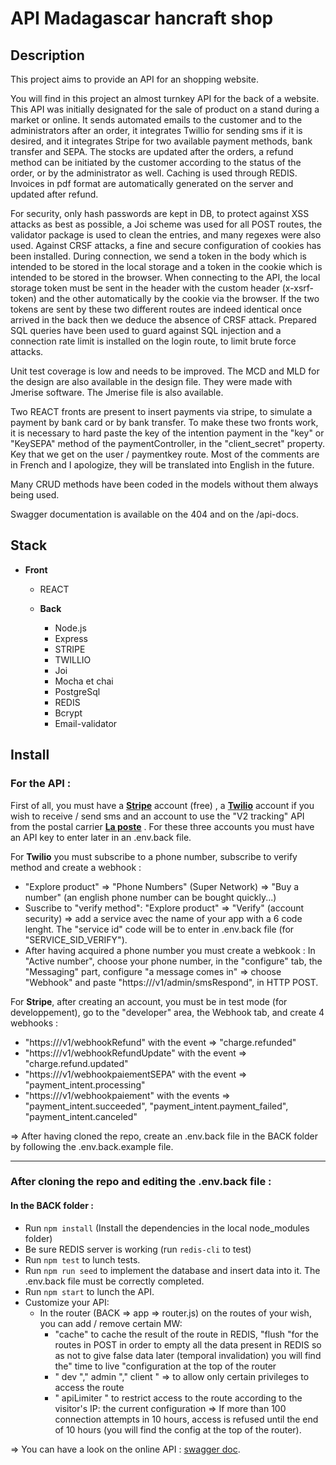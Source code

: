 # API Madagascar hancraft shop

## Description

This project aims to provide an API for an shopping website.
 
You will find in this project an almost turnkey API for the back of a website. This API was initially designated for the sale of product on a stand during a market or online. It sends automated emails to the customer and to the administrators after an order, it integrates Twillio for sending sms if it is desired, and it integrates Stripe for two available payment methods, bank transfer and SEPA. The stocks are updated after the orders, a refund method can be initiated by the customer according to the status of the order, or by the administrator as well. Caching is used through REDIS. Invoices in pdf format are automatically generated on the server and updated after refund. 

For security, only hash passwords are kept in DB, to protect against XSS attacks as best as possible, a Joi scheme was used for all POST routes, the validator package is used to clean the entries, and many regexes were also used. Against CRSF attacks, a fine and secure configuration of cookies has been installed. During connection, we send a token in the body which is intended to be stored in the local storage and a token in the cookie which is intended to be stored in the browser. When connecting to the API, the local storage token must be sent in the header with the custom header (x-xsrf-token) and the other automatically by the cookie via the browser. If the two tokens are sent by these two different routes are indeed identical once arrived in the back then we deduce the absence of CRSF attack. Prepared SQL queries have been used to guard against SQL injection and a connection rate limit is installed on the login route, to limit brute force attacks.

Unit test coverage is low and needs to be improved. The MCD and MLD for the design are also available in the design file. They were made with Jmerise software. The Jmerise file is also available.

Two REACT fronts are present to insert payments via stripe, to simulate a payment by bank card or by bank transfer. To make these two fronts work, it is necessary to hard paste the key of the intention payment in the "key" or "KeySEPA" method of the paymentController, in the "client_secret" property. Key that we get on the user / paymentkey route.
Most of the comments are in French and I apologize, they will be translated into English in the future.

Many CRUD methods have been coded in the models without them always being used.

Swagger documentation is available on the 404 and on the /api-docs.


## Stack

  * **Front**

    * REACT



    * **Back**

        * Node.js
         * Express 
        * STRIPE
        * TWILLIO
        * Joi
        * Mocha et chai 
        * PostgreSql
        * REDIS 
        * Bcrypt
        * Email-validator 



## Install

### For the API :

First of all, you must have a [**Stripe**](https://dashboard.stripe.com/register) account (free) , a [**Twilio**](https://www.twilio.com/try-twilio) account if you wish to receive / send sms and an account to use the "V2 tracking" API from the postal carrier [**La poste**](https://developer.laposte.fr/products/suivi/2) . For these three accounts you must have an API key to enter later in an .env.back file.

For **Twilio** you must subscribe to a phone number, subscribe to verify method and create a webhook : 

- "Explore product" => "Phone Numbers" (Super Network) => "Buy a number" (an english phone number can be bought quickly...)  
- Suscribe to "verify method": "Explore product" => "Verify" (account security) => add a service avec the name of your app with a 6 code lenght. The "service id" code will be to enter in .env.back file (for "SERVICE_SID_VERIFY").  
- After having acquired a phone number you must create a webkook : In "Active number", choose your phone number, in the "configure" tab, the "Messaging" part, configure "a message comes in" => choose "Webhook" and paste "https://<your-domain-name>/v1/admin/smsRespond", in HTTP POST.  



For **Stripe**, after creating an account, you must be in test mode (for developpement), go to the "developer" area, the Webhook tab, and create 4 webhooks :

- "https://<your-domain-name>/v1/webhookRefund" with the event => "charge.refunded"
- "https://<your-domain-name>/v1/webhookRefundUpdate" with the event => "charge.refund.updated"
- "https://<your-domain-name>/v1/webhookpaiementSEPA" with the event => "payment_intent.processing"
- "https://<your-domain-name>/v1/webhookpaiement" with the events => "payment_intent.succeeded", "payment_intent.payment_failed", "payment_intent.canceled"

=> After having cloned the repo, create an .env.back file in the BACK folder by following the .env.back.example file.

-------------------------------------------------------------------------------------------------------------------------------
### After cloning the repo and editing the .env.back file :

#### In the BACK folder :
- Run ```npm install``` (Install the dependencies in the local node_modules folder)
- Be sure REDIS server is working (run ```redis-cli``` to test)
- Run ```npm test``` to lunch tests.
- Run ```npm run seed``` to implement the database and insert data into it. The .env.back file must be correctly completed.
- Run ```npm start``` to lunch the API. 
- Customize your API: 
  - In the router (BACK => app => router.js) on the routes of your wish, you can add / remove certain MW: 
    - "cache" to cache the result of the route in REDIS, "flush "for the routes in POST in order to empty all the data present in REDIS so as not to give false data later (temporal invalidation) you will find the" time to live "configuration at the top of the router  
    - " dev "," admin "," client " => to allow only certain privileges to access the route 
    - " apiLimiter " to restrict access to the route according to the visitor's IP: the current configuration => If more than 100 connection attempts in 10 hours, access is refused until the end of 10 hours (you will find the config at the top of the router).

=> You can have a look on the online API : [swagger doc](https://artisanat-madagascar.art/api-docs).
